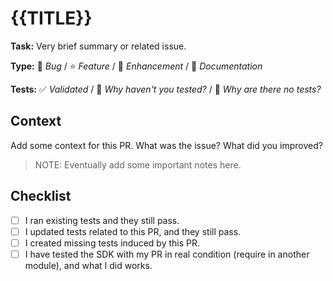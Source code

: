 # {{TITLE}}

**Task:** Very brief summary or related issue.

**Type:** 🐞 *Bug* / ⭐ *Feature* / 🔨 *Enhancement* / 📖 *Documentation*

**Tests:** ✅ *Validated* / 🛑 *Why haven't you tested?*  / 🚫 *Why are there no tests?* 

## Context
Add some context for this PR. What was the issue? What did you improved?

> NOTE: Eventually add some important notes here.

## Checklist

- [ ] I ran existing tests and they still pass.
- [ ] I updated tests related to this PR, and they still pass.
- [ ] I created missing tests induced by this PR.
- [ ] I have tested the SDK with my PR in real condition (require in another module), and what I did works.
